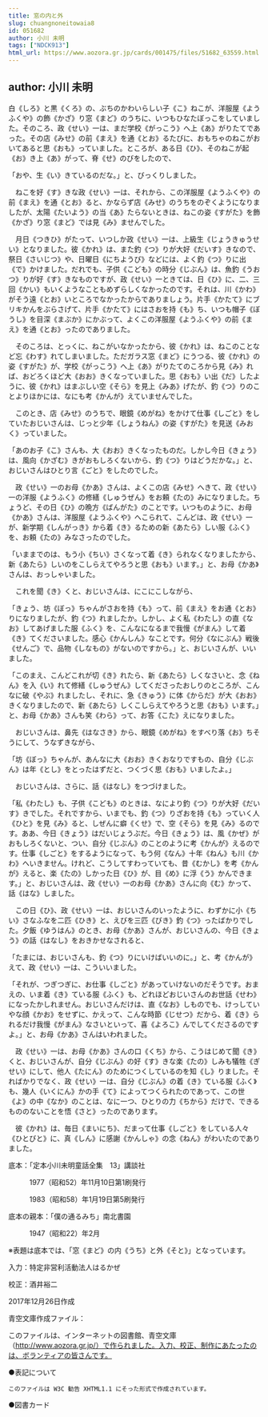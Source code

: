 ```yaml
---
title: 窓の内と外
slug: chuangnoneitowaia8
id: 051682
author: 小川 未明
tags: ["NDCK913"]
html_url: https://www.aozora.gr.jp/cards/001475/files/51682_63559.html
---
```


## author: 小川 未明

白《しろ》と黒《くろ》の、ぶちのかわいらしい子《こ》ねこが、洋服屋《ようふくや》の飾《かざ》り窓《まど》のうちに、いつもひなたぼっこをしていました。そのころ、政《せい》一は、まだ学校《がっこう》へ上《あ》がりたてであった。その店《みせ》の前《まえ》を通《とお》るたびに、おもちゃのねこがおいてあると思《おも》っていました。ところが、ある日《ひ》、そのねこが起《お》き上《あ》がって、脊《せ》のびをしたので、

「おや、生《い》きているのだな。」と、びっくりしました。

　ねこを好《す》きな政《せい》一は、それから、この洋服屋《ようふくや》の前《まえ》を通《とお》ると、かならず店《みせ》のうちをのぞくようになりましたが、太陽《たいよう》の当《あ》たらないときは、ねこの姿《すがた》を飾《かざ》り窓《まど》では見《み》ませんでした。

　月日《つきひ》がたって、いつしか政《せい》一は、上級生《じょうきゅうせい》となりました。彼《かれ》は、また釣《つ》りが大好《だいす》きなので、祭日《さいじつ》や、日曜日《にちようび》などには、よく釣《つ》りに出《で》かけました。だれでも、子供《こども》の時分《じぶん》は、魚釣《うおつ》りが好《す》きなものですが、政《せい》一ときては、日《ひ》に、二、三回《かい》もいくようなこともめずらしくなかったのです。それは、川《かわ》がそう遠《とお》いところでなかったからでありましょう。片手《かたて》にブリキかんをぶらさげて、片手《かたて》にはさおを持《も》ち、いつも帽子《ぼうし》を目深《まぶか》にかぶって、よくこの洋服屋《ようふくや》の前《まえ》を通《とお》ったのでありました。

　そのころは、とっくに、ねこがいなかったから、彼《かれ》は、ねこのことなど忘《わす》れてしまいました。ただガラス窓《まど》にうつる、彼《かれ》の姿《すがた》が、学校《がっこう》へ上《あ》がりたてのころから見《み》れば、おどろくほど大《おお》きくなっていました。思《おも》い出《だ》したように、彼《かれ》はまぶしい空《そら》を見上《みあ》げたが、釣《つ》りのことよりほかには、なにも考《かんが》えていませんでした。

　このとき、店《みせ》のうちで、眼鏡《めがね》をかけて仕事《しごと》をしていたおじいさんは、じっと少年《しょうねん》の姿《すがた》を見送《みおく》っていました。

「あのお子《こ》さんも、大《おお》きくなったものだ。しかし今日《きょう》は、風向《かざむ》きがおもしろくないから、釣《つ》りはどうだかな。」と、おじいさんはひとり言《ごと》をしたのでした。

　政《せい》一のお母《かあ》さんは、よくこの店《みせ》へきて、政《せい》一の洋服《ようふく》の修繕《しゅうぜん》をお頼《たの》みになりました。ちょうど、その日《ひ》の晩方《ばんがた》のことです。いつものように、お母《かあ》さんは、洋服屋《ようふくや》へこられて、こんどは、政《せい》一が、新学期《しんがっき》から着《き》るための新《あたら》しい服《ふく》を、お頼《たの》みなさったのでした。

「いままでのは、もう小《ちい》さくなって着《き》られなくなりましたから、新《あたら》しいのをこしらえてやろうと思《おも》います。」と、お母《かあ》さんは、おっしゃいました。

　これを聞《き》くと、おじいさんは、にこにこしながら、

「きょう、坊《ぼっ》ちゃんがさおを持《も》って、前《まえ》をお通《とお》りになりましたが、釣《つ》れましたか。しかし、よく私《わたし》の直《なお》してあげました服《ふく》を、こんなになるまで我慢《がまん》して着《き》てくださいました。感心《かんしん》なことです。何分《なにぶん》戦後《せんご》で、品物《しなもの》がないのですから。」と、おじいさんが、いいました。

「このまえ、こんどこれが切《き》れたら、新《あたら》しくなさいと、念《ねん》を入《い》れて修繕《しゅうぜん》してくださったおしりのところが、こんなに破《やぶ》れましたし、それに、急《きゅう》に体《からだ》が大《おお》きくなりましたので、新《あたら》しくこしらえてやろうと思《おも》います。」と、お母《かあ》さんも笑《わら》って、お答《こた》えになりました。

　おじいさんは、鼻先《はなさき》から、眼鏡《めがね》をすべり落《お》ちそうにして、うなずきながら、

「坊《ぼっ》ちゃんが、あんなに大《おお》きくおなりですもの、自分《じぶん》は年《とし》をとったはずだと、つくづく思《おも》いましたよ。」

　おじいさんは、さらに、話《はなし》をつづけました。

「私《わたし》も、子供《こども》のときは、なにより釣《つ》りが大好《だいす》きでした。それですから、いまでも、釣《つ》りざおを持《も》っていく人《ひと》を見《み》ると、しぜんに癖《くせ》で、空《そら》を見《み》るのです。ああ、今日《きょう》はだいじょうぶだ。今日《きょう》は、風《かぜ》がおもしろくないと、つい、自分《じぶん》のことのように考《かんが》えるのです。仕事《しごと》をするようになって、もう何《なん》十年《ねん》も川《かわ》へいきません。けれど、こうしてすわっていても、昔《むかし》を考《かんが》えると、楽《たの》しかった日《ひ》が、目《め》に浮《う》かんできます。」と、おじいさんは、政《せい》一のお母《かあ》さんに向《む》かって、話《はな》しました。

　この日《ひ》、政《せい》一は、おじいさんのいったように、わずかに小《ちい》さなふなを二匹《ひき》と、えびを三匹《びき》釣《つ》ったばかりでした。夕飯《ゆうはん》のとき、お母《かあ》さんが、おじいさんの、今日《きょう》の話《はなし》をおきかせなされると、

「たまには、おじいさんも、釣《つ》りにいけばいいのに。」と、考《かんが》えて、政《せい》一は、こういいました。

「それが、つぎつぎに、お仕事《しごと》があっていけないのだそうです。おまえの、いま着《き》ている服《ふく》も、どれほどおじいさんのお世話《せわ》になったかしれません。おじいさんだけは、直《なお》しものでも、けっしていやな顔《かお》をせずに、かえって、こんな時節《じせつ》だから、着《き》られるだけ我慢《がまん》なさいといって、喜《よろこ》んでしてくださるのですよ。」と、お母《かあ》さんはいわれました。

　政《せい》一は、お母《かあ》さんの口《くち》から、こうはじめて聞《き》くと、おじいさんが、自分《じぶん》の好《す》きな楽《たの》しみも犠牲《ぎせい》にして、他人《たにん》のためにつくしているのを知《し》りました。そればかりでなく、政《せい》一は、自分《じぶん》の着《き》ている服《ふく》も、幾人《いくにん》かの手《て》によってつくられたのであって、この世《よ》の中《なか》のことは、なに一つ、ひとりの力《ちから》だけで、できるもののないことを悟《さと》ったのであります。

　彼《かれ》は、毎日《まいにち》、だまって仕事《しごと》をしている人々《ひとびと》に、真《しん》に感謝《かんしゃ》の念《ねん》がわいたのでありました。













底本：「定本小川未明童話全集　13」講談社

　　　1977（昭和52）年11月10日第1刷発行

　　　1983（昭和58）年1月19日第5刷発行

底本の親本：「僕の通るみち」南北書園

　　　1947（昭和22）年2月

※表題は底本では、「窓《まど》の内《うち》と外《そと》」となっています。

入力：特定非営利活動法人はるかぜ

校正：酒井裕二

2017年12月26日作成

青空文庫作成ファイル：

このファイルは、インターネットの図書館、青空文庫（http://www.aozora.gr.jp/）で作られました。入力、校正、制作にあたったのは、ボランティアの皆さんです。











●表記について


	このファイルは W3C 勧告 XHTML1.1 にそった形式で作成されています。







●図書カード